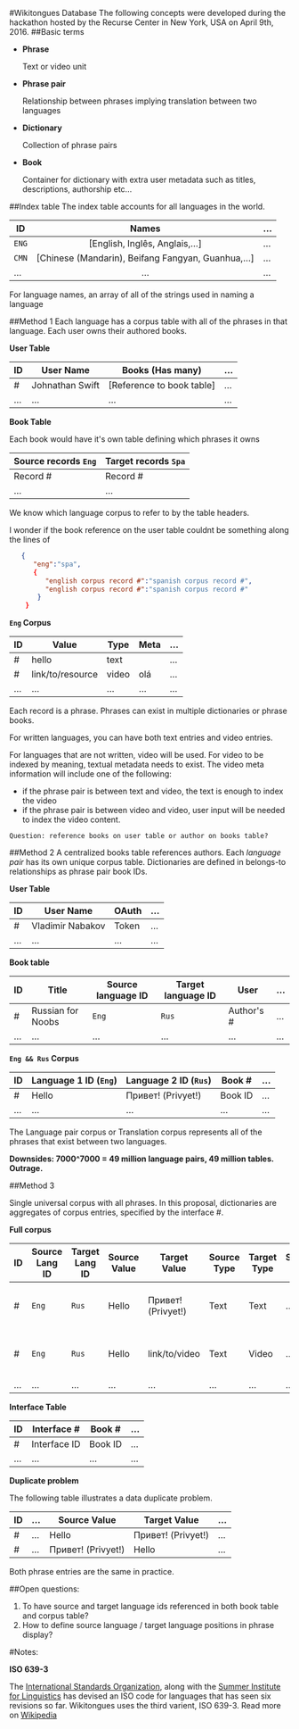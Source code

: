 #Wikitongues Database
The following concepts were developed during the hackathon hosted by the Recurse Center in New York, USA on April 9th, 2016.
##Basic terms
* **Phrase**

   Text or video unit

* **Phrase pair**

   Relationship between phrases implying translation between two languages

* **Dictionary**

   Collection of phrase pairs

* **Book**

   Container for dictionary with extra user metadata such as titles, descriptions, authorship etc...

##Index table
The index table accounts for all languages in the world.

|ID|Names|…|
|---|:---:|---|
|`ENG`|[English, Inglês, Anglais,…]|…|
|`CMN`|[Chinese (Mandarin), Beifang Fangyan, Guanhua,…]|…|
|…|…|…|
For language names, an array of all of the strings used in naming a language

##Method 1
Each language has a corpus table with all of the phrases in that language. Each user owns their authored books.

**User Table**

|ID|User Name|Books (Has many)|…|
|---|---|---|---|
|#|Johnathan Swift|[Reference to book table]|…|
|…|…|…|…|

**Book Table**

Each book would have it's own table defining which phrases it owns

|Source records `Eng`|Target records `Spa`|
|---|---|
|Record #|Record #|
|…|…|

We know which language corpus to refer to by the table headers.

I wonder if the book reference on the user table couldnt be something along the lines of
```json
   {
      "eng":"spa",
      {
         "english corpus record #":"spanish corpus record #",
         "english corpus record #":"spanish corpus record #"
       }
    }
```
**`Eng` Corpus**

|ID|Value|Type|Meta|…|
|---|---|---|---|---|
|#|hello|text||…|
|#|link/to/resource|video|olá|…|
|…|…|…|…|…|
Each record is a phrase. Phrases can exist in multiple dictionaries or phrase books.

For written languages, you can have both text entries and video entries.

For languages that are not written, video will be used. For video to be indexed by meaning, textual metadata needs to exist. The video meta information will include one of the following:
* if the phrase pair is between text and video, the text is enough to index the video
* if the phrase pair is between video and video, user input will be needed to index the video content.

`Question: reference books on user table or author on books table?`

##Method 2
A centralized books table references authors. Each *language pair* has its own unique corpus table. Dictionaries are defined in belongs-to relationships as phrase pair book IDs.

**User Table**

|ID|User Name|OAuth|…|
|---|---|---|---|
|#|Vladimir Nabakov|Token|…|
|…|…|…|…|

**Book table**

|ID|Title|Source language ID|Target language ID|User|…|
|---|---|---|---|---|---|
|#|Russian for Noobs|`Eng`|`Rus`|Author's #|…|
|…|…|…|…|…|…|

**`Eng && Rus` Corpus**

|ID|Language 1 ID (`Eng`)|Language 2 ID (`Rus`)|Book #|…|
|---|---|---|---|---|
|#|Hello|Привет! (Privyet!)|Book ID|…|
|…|…|…|…|…|
The Language pair corpus or Translation corpus represents all of the phrases that exist between two languages.

**Downsides: 7000^7000 = 49 million language pairs, 49 million tables. Outrage.**

##Method 3

Single universal corpus with all phrases. In this proposal, dictionaries are aggregates of corpus entries, specified by the interface #.

**Full corpus**

|ID|Source Lang ID|Target Lang ID|Source Value| Target Value|Source Type|Target Type|Source Meta|Target Meta|Interface ID|…|
|---|---|---|---|---|---|---|---|---|---|---|
|#|`Eng`|`Rus`|Hello|Привет! (Privyet!)|Text|Text|…|…|Reference to Book Interface Table|…|
|#|`Eng`|`Rus`|Hello|link/to/video|Text|Video|…|hello|Reference to Book Interface Table|…|
|…|…|…|…|…|…|…|…|…|…|…|

**Interface Table**

|ID|Interface #|Book #|…|
|---|---|---|---|
|#|Interface ID|Book ID|…|
|…|…|…|…|

**Duplicate problem**

The following table illustrates a data duplicate problem.

|ID|…|Source Value|Target Value|…|
|---|---|---|---|---|
|#|…|Hello|Привет! (Privyet!)|…|
|#|…|Привет! (Privyet!)|Hello|…|
Both phrase entries are the same in practice.

##Open questions:

1. To have source and target language ids referenced in both book table and corpus table?
2. How to define source language / target language positions in phrase display?

#Notes:

**ISO 639-3**

The [International Standards Organization](http://www.iso.org/iso/home.html), along with the [Summer Institute for Linguistics](http://www.sil.org/) has devised an ISO code for languages that has seen six revisions so far. Wikitongues uses the third varient, ISO 639-3. Read more on [Wikipedia](https://en.wikipedia.org/wiki/ISO_639)

